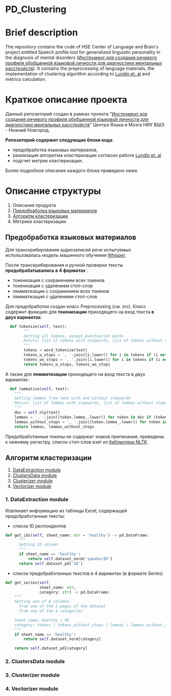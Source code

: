 # PD_Clustering

# Brief description

The repository contains the code of HSE Center of Language and Brain's project entitled Speech profile tool for generalized linguistic personality in the diagnosis of mental disorders ([Инструмент для создания речевого профиля обобщенной языковой личности для диагностики ментальных расстройств](https://stratpro.hse.ru/resilient-brain/#subproject14)). It contains the preprocessing of language materials, the implementation of clustering algorithm according to [Lundin et. al](https://www.sciencedirect.com/science/article/abs/pii/S016517812200018X) and metrics calculation.

# Краткое описание проекта

Данный репозиторий создан в рамках проекта "[Инструмент для создания речевого профиля обобщенной языковой личности для диагностики ментальных расстройств](https://stratpro.hse.ru/resilient-brain/#subproject14)" Центра Языка и Мозга НИУ ВШЭ - Нижний Новгород. 

**Репозиторий содержит следующие блоки кода**: 

- предобработка языковых материалов,
- реализация алгоритма кластеризации согласно работе [Lundin et. al](https://www.sciencedirect.com/science/article/abs/pii/S016517812200018X)
- подсчет метрик кластеризации.

Более подробное описание каждого блока приведено ниже.

# Описание структуры

1. Описание продукта
2. [Предобработка языковых материалов](#предобработка-языковых-материалов)
3. [Алгоритм кластеризации](#алгоритм-кластеризации)
4. Метрики кластеризации

## Предобработка языковых материалов

Для транскрибирования аудиозаписей речи испытуемых использовалась модель машинного обучения [Whisper](https://github.com/openai/whisper). 

После транскрибирования и ручной проверки тексты **предобрабатывались в 4 форматах** :

- токенизация с сохранением всех токенов
- токенизация с удалением стоп-слов
- лемматизация с сохранением всех токенов
- лемматизация с удалением стоп-слов

Для предобработки создан класс Preprocessing (см. src). Класс содержит функцию для **токенизации** приходящего на вход текста **в двух вариантах**:

```python
  def tokenize(self, text):
		"""
		Getting all tokens, except punctuation marks
		Return: list of tokens with stopwords, list of tokens without stopwords
		"""
		tokens = word_tokenize(text)
		tokens_w_stops = ', '.join([i.lower() for i in tokens if (i not in punctuation)])
		tokens_wo_stops = ', '.join([i.lower() for i in tokens if (i not in punctuation) and (i not in self.stop_words)])
		return tokens_w_stops, tokens_wo_stops
```

А также для **лемматизации** приходящего на вход текста в двух вариантах:

```python
  def lemmatize(self, text):
    """
    Getting lemmas from text with and without stopwords
    Return: list of lemmas with stopwords, list of lemmas without stopwords
    """
    doc = self.nlp(text)
    lemmas = ', '.join([token.lemma_.lower() for token in doc if (token.text not in punctuation)])
    lemmas_without_stops = ', '.join([token.lemma_.lower() for token in doc if (token.text not in punctuation) and (token.text not in self.stop_words)])
    return lemmas, lemmas_without_stops
```

Предобработанные токены не содержат знаков препинания, приведены к нижнему регистру, список стоп-слов взят из [библиотеки NLTK](https://www.nltk.org/).

## Алгоритм кластеризации

1. [DataExtraction module](#1.-dataExtraction_module)
2. [ClustersData module](clustersdata_module)
3. [Clusterizer module](clusterizer_module)
4. [Vectorizer module](vectorizer_module)

### 1. DataExtraction module

Извлекает информацию из таблицы Excel, содержащей предобработанные тексты:

- список ID респондентов

```python
def get_ids(self, sheet_name: str = 'healthy') -> pd.DataFrame:
	  """
	  Getting ID column
	  """
	  if sheet_name == 'healthy':
	      return self.dataset_norm['speakerID']
	  return self.dataset_pd['ID']
```

- список предобработанных текстов в 4 вариантах (в формате Series)

```python
def get_series(self,
               sheet_name: str,
               category: str) -> pd.DataFrame:
    """
    Getting one of 8 columns:
      from one of the 2 pages of the dataset
      from one of the 4 categories

    sheet_name: healthy | PD
    category: tokens | tokens_without_stops | lemmas | lemmas_without_stops
    """
    if sheet_name == 'healthy':
        return self.dataset_norm[category]

    return self.dataset_pd[category]
```

### 2. ClustersData module

### 3. Clusterizer module

### 4. Vectorizer module
